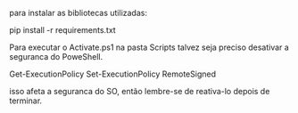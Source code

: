 para instalar as bibliotecas utilizadas:

pip install -r requirements.txt


Para executar o Activate.ps1 na pasta Scripts talvez seja preciso desativar a seguranca do PoweShell.

Get-ExecutionPolicy
Set-ExecutionPolicy RemoteSigned

isso afeta a seguranca do SO, então lembre-se de reativa-lo depois de terminar.